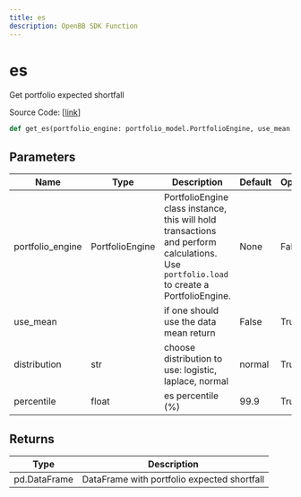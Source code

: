 ```yaml
---
title: es
description: OpenBB SDK Function
---
```


# es

Get portfolio expected shortfall

Source Code: [[link](https://github.com/OpenBB-finance/OpenBBTerminal/tree/main/openbb_terminal/portfolio/portfolio_model.py#L1992)]

```python
def get_es(portfolio_engine: portfolio_model.PortfolioEngine, use_mean: bool = False, distribution: str = "normal", percentile: float = 99.9) -> DataFrame
```
## Parameters

| Name | Type | Description | Default | Optional |
| ---- | ---- | ----------- | ------- | -------- |
| portfolio_engine | PortfolioEngine | PortfolioEngine class instance, this will hold transactions and perform calculations.<br/>Use `portfolio.load` to create a PortfolioEngine. | None | False |
| use_mean |  | if one should use the data mean return | False | True |
| distribution | str | choose distribution to use: logistic, laplace, normal | normal | True |
| percentile | float | es percentile (%) | 99.9 | True |

## Returns

| Type | Description |
| ---- | ----------- |
| pd.DataFrame | DataFrame with portfolio expected shortfall |

